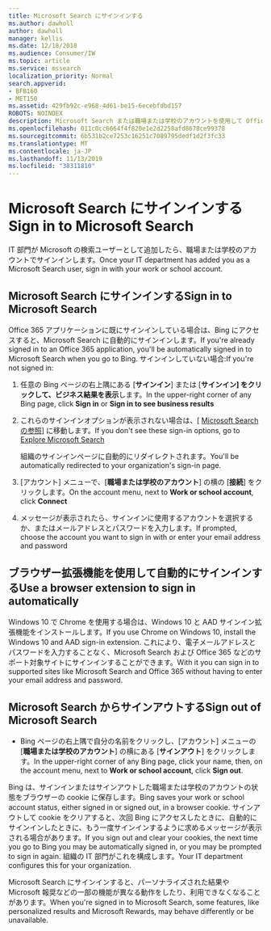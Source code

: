 ```yaml
---
title: Microsoft Search にサインインする
ms.author: dawholl
author: dawholl
manager: kellis
ms.date: 12/18/2018
ms.audience: Consumer/IW
ms.topic: article
ms.service: mssearch
localization_priority: Normal
search.appverid:
- BFB160
- MET150
ms.assetid: 429fb92c-e968-4d61-be15-6ecebfdbd157
ROBOTS: NOINDEX
description: Microsoft Search または職場または学校のアカウントを使用して Office 365 アプリにすばやくサインインする
ms.openlocfilehash: 011c0cc6664f4f820e1e2d2258afd8678ce99378
ms.sourcegitcommit: 6b531b2ce7253c16251c7089795dedf1d2f3fc33
ms.translationtype: MT
ms.contentlocale: ja-JP
ms.lasthandoff: 11/13/2019
ms.locfileid: "38311810"
---
```

# <a name="sign-in-to-microsoft-search"></a><span data-ttu-id="b391a-103">Microsoft Search にサインインする</span><span class="sxs-lookup"><span data-stu-id="b391a-103">Sign in to Microsoft Search</span></span>

<span data-ttu-id="b391a-104">IT 部門が Microsoft の検索ユーザーとして追加したら、職場または学校のアカウントでサインインします。</span><span class="sxs-lookup"><span data-stu-id="b391a-104">Once your IT department has added you as a Microsoft Search user, sign in with your work or school account.</span></span>
  
## <a name="sign-in-to-microsoft-search"></a><span data-ttu-id="b391a-105">Microsoft Search にサインインする</span><span class="sxs-lookup"><span data-stu-id="b391a-105">Sign in to Microsoft Search</span></span>

<span data-ttu-id="b391a-106">Office 365 アプリケーションに既にサインインしている場合は、Bing にアクセスすると、Microsoft Search に自動的にサインインします。</span><span class="sxs-lookup"><span data-stu-id="b391a-106">If you're already signed in to an Office 365 application, you'll be automatically signed in to Microsoft Search when you go to Bing.</span></span> <span data-ttu-id="b391a-107">サインインしていない場合:</span><span class="sxs-lookup"><span data-stu-id="b391a-107">If you're not signed in:</span></span>
  
1. <span data-ttu-id="b391a-108">任意の Bing ページの右上隅にある [**サインイン**] または [**サインイン] をクリックして、ビジネス結果を表示**します。</span><span class="sxs-lookup"><span data-stu-id="b391a-108">In the upper-right corner of any Bing page, click **Sign in** or **Sign in to see business results**</span></span>
    
2. <span data-ttu-id="b391a-109">これらのサインインオプションが表示されない場合は、[ [Microsoft Search の参照](https://www.bing.com/business/explore)] に移動します。</span><span class="sxs-lookup"><span data-stu-id="b391a-109">If you don't see these sign-in options, go to [Explore Microsoft Search](https://www.bing.com/business/explore)</span></span>
    
    <span data-ttu-id="b391a-110">組織のサインインページに自動的にリダイレクトされます。</span><span class="sxs-lookup"><span data-stu-id="b391a-110">You'll be automatically redirected to your organization's sign-in page.</span></span>
    
3. <span data-ttu-id="b391a-111">[アカウント] メニューで、[**職場または学校のアカウント**] の横の [**接続**] をクリックします。</span><span class="sxs-lookup"><span data-stu-id="b391a-111">On the account menu, next to **Work or school account**, click **Connect**</span></span>
    
4. <span data-ttu-id="b391a-112">メッセージが表示されたら、サインインに使用するアカウントを選択するか、またはメールアドレスとパスワードを入力します。</span><span class="sxs-lookup"><span data-stu-id="b391a-112">If prompted, choose the account you want to sign in with or enter your email address and password</span></span>
    
## <a name="use-a-browser-extension-to-sign-in-automatically"></a><span data-ttu-id="b391a-113">ブラウザー拡張機能を使用して自動的にサインインする</span><span class="sxs-lookup"><span data-stu-id="b391a-113">Use a browser extension to sign in automatically</span></span>

<span data-ttu-id="b391a-114">Windows 10 で Chrome を使用する場合は、Windows 10 と AAD サインイン拡張機能をインストールします。</span><span class="sxs-lookup"><span data-stu-id="b391a-114">If you use Chrome on Windows 10, install the Windows 10 and AAD sign-in extension.</span></span> <span data-ttu-id="b391a-115">これにより、電子メールアドレスとパスワードを入力することなく、Microsoft Search および Office 365 などのサポート対象サイトにサインインすることができます。</span><span class="sxs-lookup"><span data-stu-id="b391a-115">With it you can sign in to supported sites like Microsoft Search and Office 365 without having to enter your email address and password.</span></span>
  
## <a name="sign-out-of-microsoft-search"></a><span data-ttu-id="b391a-116">Microsoft Search からサインアウトする</span><span class="sxs-lookup"><span data-stu-id="b391a-116">Sign out of Microsoft Search</span></span>

- <span data-ttu-id="b391a-117">Bing ページの右上隅で自分の名前をクリックし、[アカウント] メニューの [**職場または学校のアカウント**] の横にある [**サインアウト**] をクリックします。</span><span class="sxs-lookup"><span data-stu-id="b391a-117">In the upper-right corner of any Bing page, click your name, then, on the account menu, next to **Work or school account**, click **Sign out**.</span></span>
    
<span data-ttu-id="b391a-118">Bing は、サインインまたはサインアウトした職場または学校のアカウントの状態をブラウザーの cookie に保存します。</span><span class="sxs-lookup"><span data-stu-id="b391a-118">Bing saves your work or school account status, either signed in or signed out, in a browser cookie.</span></span> <span data-ttu-id="b391a-119">サインアウトして cookie をクリアすると、次回 Bing にアクセスしたときに、自動的にサインインしたときに、もう一度サインインするように求めるメッセージが表示される場合があります。</span><span class="sxs-lookup"><span data-stu-id="b391a-119">If you sign out and clear your cookies, the next time you go to Bing you may be automatically signed in, or you may be prompted to sign in again.</span></span> <span data-ttu-id="b391a-120">組織の IT 部門がこれを構成します。</span><span class="sxs-lookup"><span data-stu-id="b391a-120">Your IT department configures this for your organization.</span></span>
  
<span data-ttu-id="b391a-121">Microsoft Search にサインインすると、パーソナライズされた結果や Microsoft 報奨などの一部の機能が異なる動作をしたり、利用できなくなることがあります。</span><span class="sxs-lookup"><span data-stu-id="b391a-121">When you're signed in to Microsoft Search, some features, like personalized results and Microsoft Rewards, may behave differently or be unavailable.</span></span>

  

